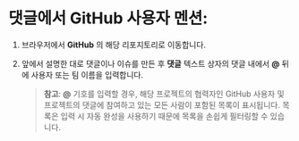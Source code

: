 ﻿# 댓글에서 GitHub 사용자 멘션:

1.	브라우저에서 **GitHub** 의 해당 리포지토리로 이동합니다.

2.	앞에서 설명한 대로 댓글이나 이슈를 만든 후 **댓글** 텍스트 상자의 댓글 내에서 **@** 뒤에 사용자 또는 팀 이름을 입력합니다. 

    > **참고**: **@** 기호를 입력할 경우, 해당 프로젝트의 협력자인 GitHub 사용자 및 프로젝트의 댓글에 참여하고 있는 모든 사람이 포함된 목록이 표시됩니다. 목록은 입력 시 자동 완성을 사용하기 때문에 목록을 손쉽게 필터링할 수 있습니다.
